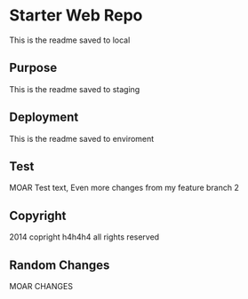 # Starter Web Repo
This is the readme saved to local

## Purpose
This is the readme saved to staging

## Deployment
This is the readme saved to enviroment

## Test

MOAR Test text,
Even more changes from my feature branch 2

## Copyright
2014 copright h4h4h4 all rights reserved

## Random Changes

MOAR CHANGES
